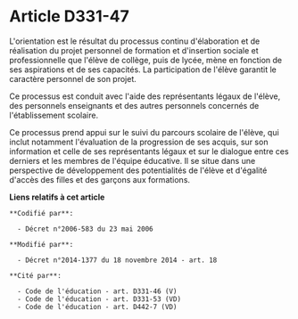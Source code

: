 # Article D331-47

L'orientation est le résultat du processus continu d'élaboration et de réalisation du projet personnel de formation et
d'insertion sociale et professionnelle que l'élève de collège, puis de lycée, mène en fonction de ses aspirations et de ses
capacités. La participation de l'élève garantit le caractère personnel de son projet.

Ce processus est conduit avec l'aide des représentants légaux de l'élève, des personnels enseignants et des autres personnels
concernés de l'établissement scolaire.

Ce processus prend appui sur le suivi du parcours scolaire de l'élève, qui inclut notamment l'évaluation de la progression de
ses acquis, sur son information et celle de ses représentants légaux et sur le dialogue entre ces derniers et les membres de
l'équipe éducative. Il se situe dans une perspective de développement des potentialités de l'élève et d'égalité d'accès des
filles et des garçons aux formations.

**Liens relatifs à cet article**

	**Codifié par**:

	  - Décret n°2006-583 du 23 mai 2006

	**Modifié par**:

	  - Décret n°2014-1377 du 18 novembre 2014 - art. 18

	**Cité par**:

	  - Code de l'éducation - art. D331-46 (V)
	  - Code de l'éducation - art. D331-53 (VD)
	  - Code de l'éducation - art. D442-7 (VD)
